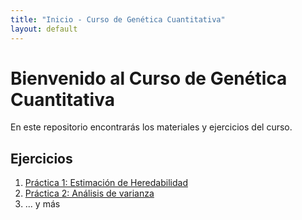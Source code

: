 ```yaml
---
title: "Inicio - Curso de Genética Cuantitativa"
layout: default
---
```


# Bienvenido al Curso de Genética Cuantitativa

En este repositorio encontrarás los materiales y ejercicios del curso.

## Ejercicios

1. [Práctica 1: Estimación de Heredabilidad](./ejercicio1.md)
2. [Práctica 2: Análisis de varianza](./ejercicio2.md)
3. ... y más



